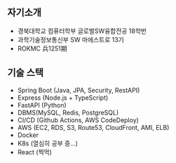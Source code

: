 ## 자기소개
- 경북대학교 컴퓨터학부 글로벌SW융합전공 18학번
- 과학기술정보통신부 SW 마에스트로 13기
- ROKMC 兵1251期
## 기술 스택
- Spring Boot (Java, JPA, Security, RestAPI)
- Express (Node.js + TypeScript)
- FastAPI (Python)
- DBMS(MySQL, Redis, PostgreSQL)
- CI/CD (Github Actions, AWS CodeDeploy)
- AWS (EC2, RDS, S3, Route53, CloudFront, AMI, ELB)
- Docker
- K8s (열심히 공부 중...)
- React (찍먹)
